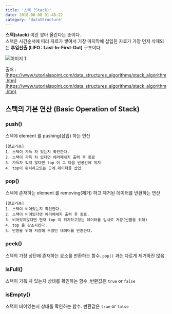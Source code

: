 ```yaml
---
title: '스택 (Stack)'
date: 2018-06-08 01:48:22
category: 'dataStructure'
---
```


**스택(stack)** 이란 쌓아 올린다는 뜻이다.  
스택은 시간순서에 따라 자료가 쌓여서 가장 마지막에 삽입된 자료가 가장 먼저 삭제되는 **후입선출 (LIFO : Last-In-First-Out)** 구조이다.

![이미지 1](https://www.tutorialspoint.com/data_structures_algorithms/images/stack_representation.jpg)

출처 : [https://www.tutorialspoint.com/data_structures_algorithms/stack_algorithm.htm](https://www.tutorialspoint.com/data_structures_algorithms/stack_algorithm.htm)


## 스택의 기본 연산 (Basic Operation of Stack)

### push()
스택에 element 를 pushing(삽입) 하는 연산
```
[알고리즘]
1. 스택이 가득 차 있는지 확인한다.
2. 스택이 가득 차 있다면 에러메세지 출력 후 종료
3. 가득차 있지 않다면 top 이 그 다음 빈공간에 위치
4. top이 위치하고있는 곳에 데이터를 삽입
```

### pop()
스택에 존재하는 element 를 removing(제거) 하고 제거된 데이터를 반환하는 연산

```
[알고리즘]
1. 스택이 비어있는지 확인한다.
2. 스택이 비어있다면 에러메세지 출력 후 종료.
3. 비어있지않다면 현재 top 이 위치하고있는 데이터를 임시로 저장(반환을 위해)
4. top 을 감소시킨다.
5. 반환을 위해 저장해 두었던 데이터를 반환한다.
```

### peek()
스택의 가장 상단에 존재하는 요소를 반환하는 함수. `pop()` 과는 다르게 제거하진 않음

### isFull()
스택이 가득 차 있는지 상태를 확인하는 함수. 반환값은 `true` or `false`

### isEmpty()
스택이 비어있는지 상태를 확인하는 함수. 반환값은 `true` or `false`
